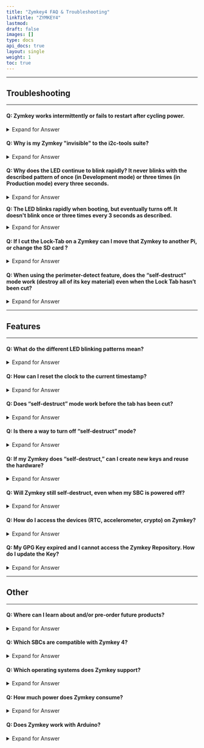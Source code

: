 ```yaml
---
title: "Zymkey4 FAQ & Troubleshooting"
linkTitle: "ZYMKEY4"
lastmod:
draft: false
images: []
type: docs
api_docs: true
layout: single
weight: 1
toc: true
---
```


-----

## Troubleshooting

-----

#### **Q: Zymkey works intermittently or fails to restart after cycling power.**

<details>

<summary>Expand for Answer</summary>

<br>

A: Zymkey monitors the quality of 5V power coming into the host computer. If the voltage drops below a specified limit, even momentarily, then Zymkey will disable all security services to the host. This is a security feature to prevent power cycle and brown-own attacks. If you are powering a display, modem, or other power-hungry device from your Pi, then check the capacity and quality of your power supply. [**Learn more >**](https://docs.zymbit.com/reference/power-quality/)

</details>


#### **Q: Why is my Zymkey "invisible" to the i2c-tools suite?**

<details>

<summary>Expand for Answer</summary>

<br>

A: Some people have become accustomed to using i2c-detect to do a first level check for correct installation and baseline functionality of i2c devices. However, these tools only really work if the i2c device communicates via a protocol that sits on top of i2c called SMBus or SMB ([System Management Bus](https://en.wikipedia.org/wiki/System_Management_Bus)). Instead, Zymkey communicates to the host at a much more fundamental level, in part because the Zymkey protocol traffic is encrypted. While we're on the topic, perhaps i2c-tools should have been called "smb-tools"? ;-)

</details>

#### **Q: Why does the LED continue to blink rapidly? It never blinks with the described pattern of once (in Development mode) or three times (in Production mode) every three seconds.**

<details>

<summary>Expand for Answer</summary>

<br>

A: Check the following:

1. Make sure that you have enabled i2c support using raspi-config BEFORE your install the software. Also, when you enable i2c communications be sure to follow the enable-disable-enable sequence.

2. If i2c support has been enabled correctly and the Zymkey LED is still rapidly blinking, check proper physical installation of the Zymkey as detailed in this "Getting Started" guide.

3. Check that the Raspberry Pi power is sufficient. The red LED on most Raspberry Pi models indicates if the Pi is being powered adequately. If it is not lit at all or flashes intermittently, try a different power supply or a different USB cable.

4. Zymkey uses GPIO header pins 3 and 5 for i2c communications and pin 7 as an interrupt signal to the Pi. Pin 7 should preferably be dedicated exclusively to Zymkey. Other devices may share the i2c bus with Zymkey, but there may still be address conflicts. By default, Zymkey uses slave address 0x30. If the address conflict cannot be resolved on the other i2c devices, there is a way of changing the i2c address on the Zymkey via the command line on the Pi (**coming soon!**). Using this application, the Zymkey address can be changed anywhere in the ranges of 0x30-0x37 or 0x60-0x67.

5. Oftentimes the 1-Wire interface relies on pin 7 (GPIO 4) for communication. If the 1-Wire interface is enabled, try disabling through raspi-config. If that resolves the problem take steps to either move the Zymkey interrupt signal from GPIO 4 or the 1-Wire interface from GPIO 4.

6. if the directory at _/var/lib/zymbit_ or any of the files and/or subdirectories are corrupted or deleted, the Zymkey will fail to work.
**IMPORTANT: if this happens when the Zymkey is locked (i.e. Production Mode), the Zymkey can never be used again.**

</details>

**Q: The LED blinks rapidly when booting, but eventually turns off. It doesn't blink once or three times every 3 seconds as described.**

<details>

<summary>Expand for Answer</summary>

<br>

A: This issue could be caused by the same issues described in the first question (Why does the LED continue to blink rapidly?). Additionally, this can be caused if a locked (Production Mode) Zymkey is moved to another Pi.

</details>

#### **Q: If I cut the Lock-Tab on a Zymkey can I move that Zymkey to another Pi, or change the SD card ?**

<details>

<summary>Expand for Answer</summary>

<br>

A: No. Cutting the Lock-Tab **permanently** binds that instance of Zymkey to the specific instances of host computer and SD card. This is a security feature to prevent credentials being moved from one host to another. **DO NOT cut the Lock-Tab if you are still in development and expect to change the host or SD cards.**

</details>

#### **Q: When using the perimeter-detect feature, does the “self-destruct” mode work (destroy all of its key material) even when the Lock Tab hasn’t been cut?**

<details>

<summary>Expand for Answer</summary>

<br>

A: Self-destruct mode works only after the Lock Tab has been cut.

</details>

-----

## Features

-----

#### **Q: What do the different LED blinking patterns mean?**

<details>

<summary>Expand for Answer</summary>

<br>

1. 1 second very rapid flash, 1 second off, 8 slow blinks
   * This indicates interrupted communications.

2. Quickly 10 times, then slowly 8 times
   * This indicates an electrical connection issue.

3. Constant rapid blinking
   * This indicates that your Zymkey is operational but not yet configured.

4. Once every 3 seconds
   * This indicates that your Zymkey is working and running.

5. Rapid blinking, then slowly 5 times
   * This indicates a failure to communicate with ATECC. The most likely cause is the Zymkey is in Production Mode, tamper detect was set to self-destruct, and a tamper detect event caused the Zymkey to self-destruct. If tamper detect is not armed, this indicates a hardware problem.

6. Three rapid blinks every 3 seconds
   * This indicates the Zymkey is in Production Mode and is working and running.

7. Rapid blinking then LED off
   * This indicates the Zymkey is in Production Mode but cannot bind with the RPi / SD card pair.  In Production Mode the binding with a particular Pi and SD card becomes permanent. Most likely cause for this is that the Zymkey, the SD card, or the PI has been swapped out.

</details>

#### **Q: How can I reset the clock to the current timestamp?**

<details>

<summary>Expand for Answer</summary>

<br>

A: The clock will sync to the current timestamp once the Pi has achieved NTP sync. This requires you to have access to the Internet.

</details>

#### **Q: Does “self-destruct” mode work before the tab has been cut?**

<details>

<summary>Expand for Answer</summary>

<br>

A: No, it needs to be activated by cutting off the tab.

</details>

#### **Q: Is there a way to turn off “self-destruct” mode?**

<details>

<summary>Expand for Answer</summary>

<br>

A: Yes, but only before cutting the tab.

</details>


#### **Q: If my Zymkey does “self-destruct,” can I create new keys and reuse the hardware?**

<details>

<summary>Expand for Answer</summary>

<br>

*   The SBC and SD card hardware will be reusable.
*   Because the SD card contents are encrypted and the decryption key was destroyed, the data is lost.
*   The Zymkey will not be reusable because the key slots will be destroyed.

</details>

#### **Q: Will Zymkey still self-destruct, even when my SBC is powered off?**

<details>

<summary>Expand for Answer</summary>

<br>

A: Yes, because Zymkey is battery powered. As long as the battery is sufficiently charged, it will still self-destruct.

</details>

#### **Q: How do I access the devices (RTC, accelerometer, crypto) on Zymkey?**

<details>

<summary>Expand for Answer</summary>

<br>

A: For Zymkey and HSMs, kernel drivers and libraries for all of the devices are included in the Zymkey software package.

</details>

#### **Q: My GPG Key expired and I cannot access the Zymkey Repository. How do I update the Key?**


<details>

<summary>Expand for Answer</summary>

<br>

A: You can update your existing key with the following command:

`curl -L https://zk-sw-repo.s3.amazonaws.com/apt-zymkey-pubkey.gpg | apt-key add -`

</details>

-----

## Other

-----

#### **Q: Where can I learn about and/or pre-order future products?**

<details>

<summary>Expand for Answer</summary>

<br>

A: Sign up for our new product email updates [here](https://forms.zohopublic.com/phil12/form/EmailSubscription/formperma/HghiKe8SDz8pgAlFEVpaQTBSEaV9edCxXt4f1VJGMlE).

</details>

#### **Q: Which SBCs are compatible with Zymkey 4?**

<details>

<summary>Expand for Answer</summary>

<br>

*  Raspberry Pi 3, 3B+, 4, Zero, Compute Module
*  NVIDIA Jetson Nano
*  Electrically, the Zymkey-I2C will interface to any single board computer using I2C. Check compatibility with your particular Linux distribution.

</details>

#### **Q: Which operating systems does Zymkey support?**

<details>

<summary>Expand for Answer</summary>

<br>

![supported OSs](../supported-os-dots.png)

</details>


#### **Q: How much power does Zymkey consume?**

<details>

<summary>Expand for Answer</summary>

<br>

*   Zymkey-RPi (3.3V): idle approx. 1mA; max active < 25mA with LED off, < 35mA with LED on.
*   Zymkey-USB (5V): idle approx. 1.5mA; max active < 40mA with LEDs off, < 60mA with LEDs on.

</details>


#### **Q: Does Zymkey work with Arduino?**

<details>

<summary>Expand for Answer</summary>

<br>

A: We have no plans to release an Arduino shield version. While we love Arduinos and use them all the time, they generally don’t have enough resources to handle cryptographic operations at this level.


</details>
